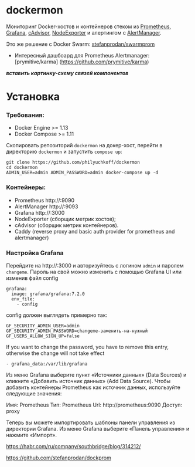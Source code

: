dockermon
==========

Мониторинг Docker-хостов и контейнеров стеком из [Prometheus](https://prometheus.io/), [Grafana](http://grafana.org/), [cAdvisor](https://github.com/google/cadvisor), [NodeExporter](https://github.com/prometheus/node_exporter) и алертингом с [AlertManager](https://github.com/prometheus/alertmanager).

Это же решение с Docker Swarm: [stefanprodan/swarmprom](https://github.com/stefanprodan/swarmprom)

+ Интересный дашбоард для Prometheus Alertmanager: [prymitive/karma] (https://github.com/prymitive/karma)

***вставить картинку-схему связей компонентов***

# Установка

### Требования:

* Docker Engine >= 1.13
* Docker Compose >= 1.11

Скопировать репозиторий `dockermon` на докер-хост, перейти в директорию `dockermon` и запустить `compose up`:

    git clone https://github.com/philyuchkoff/dockermon
    cd dockermon
    ADMIN_USER=admin ADMIN_PASSWORD=admin docker-compose up -d

### Контейнеры:

* Prometheus http://<host-ip>:9090
* AlertManager http://<host-ip>:9093
* Grafana http://<host-ip>:3000
* NodeExporter (сборщик метрик хостов);
* cAdvisor (сборщик метрик контейнеров).
* Caddy (reverse proxy and basic auth provider for prometheus and alertmanager)

### Настройка Grafana

Перейдите на http://<host-ip>:3000 и авторизуйтесь c логином `admin` и паролем `changeme`. Пароль на свой можно изменить с помощью Grafana UI или изменив файл config
  
```
grafana:
  image: grafana/grafana:7.2.0
  env_file:
    - config

```
config должен выглядеть примерно так:
```
GF_SECURITY_ADMIN_USER=admin
GF_SECURITY_ADMIN_PASSWORD=changeme-заменить-на-нужный
GF_USERS_ALLOW_SIGN_UP=false
```
If you want to change the password, you have to remove this entry, otherwise the change will not take effect
```
- grafana_data:/var/lib/grafana
```

Из меню Grafana выберите пункт «Источники данных» (Data Sources) и кликните «Добавить источник данных» (Add Data Source). Чтобы добавить контейнеры Prometheus как источник данных, используйте следующие значения:


Имя: Prometheus
Тип: Prometheus
Url: http://prometheus:9090
Доступ: proxy

Теперь вы можете импортировать шаблоны панели управления из директории Grafana. Из меню Grafana выберите «Панель управления» и нажмите «Импорт».


https://habr.com/ru/company/southbridge/blog/314212/

https://github.com/stefanprodan/dockprom
